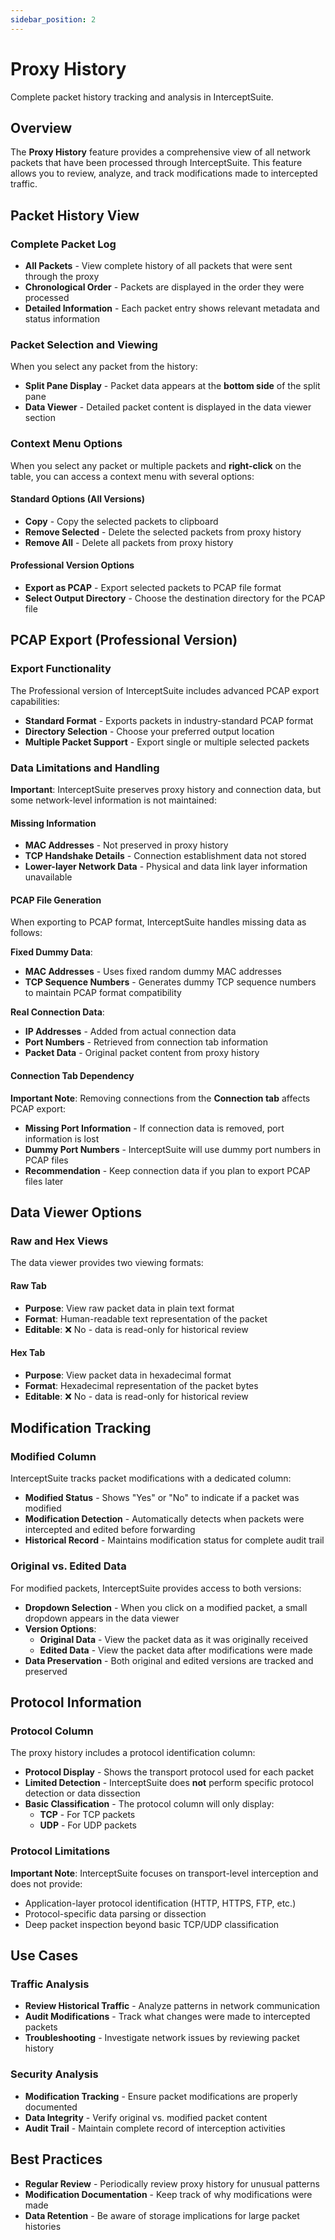 ```yaml
---
sidebar_position: 2
---
```


# Proxy History

Complete packet history tracking and analysis in InterceptSuite.

## Overview

The **Proxy History** feature provides a comprehensive view of all network packets that have been processed through InterceptSuite. This feature allows you to review, analyze, and track modifications made to intercepted traffic.

## Packet History View

### Complete Packet Log
- **All Packets** - View complete history of all packets that were sent through the proxy
- **Chronological Order** - Packets are displayed in the order they were processed
- **Detailed Information** - Each packet entry shows relevant metadata and status information

### Packet Selection and Viewing

When you select any packet from the history:

- **Split Pane Display** - Packet data appears at the **bottom side** of the split pane
- **Data Viewer** - Detailed packet content is displayed in the data viewer section

### Context Menu Options

When you select any packet or multiple packets and **right-click** on the table, you can access a context menu with several options:

#### Standard Options (All Versions)
- **Copy** - Copy the selected packets to clipboard
- **Remove Selected** - Delete the selected packets from proxy history
- **Remove All** - Delete all packets from proxy history

#### Professional Version Options
- **Export as PCAP** - Export selected packets to PCAP file format
- **Select Output Directory** - Choose the destination directory for the PCAP file

## PCAP Export (Professional Version)

### Export Functionality

The Professional version of InterceptSuite includes advanced PCAP export capabilities:

- **Standard Format** - Exports packets in industry-standard PCAP format
- **Directory Selection** - Choose your preferred output location
- **Multiple Packet Support** - Export single or multiple selected packets

### Data Limitations and Handling

**Important**: InterceptSuite preserves proxy history and connection data, but some network-level information is not maintained:

#### Missing Information
- **MAC Addresses** - Not preserved in proxy history
- **TCP Handshake Details** - Connection establishment data not stored
- **Lower-layer Network Data** - Physical and data link layer information unavailable

#### PCAP File Generation

When exporting to PCAP format, InterceptSuite handles missing data as follows:

**Fixed Dummy Data**:
- **MAC Addresses** - Uses fixed random dummy MAC addresses
- **TCP Sequence Numbers** - Generates dummy TCP sequence numbers to maintain PCAP format compatibility

**Real Connection Data**:
- **IP Addresses** - Added from actual connection data
- **Port Numbers** - Retrieved from connection tab information
- **Packet Data** - Original packet content from proxy history

#### Connection Tab Dependency

**Important Note**: Removing connections from the **Connection tab** affects PCAP export:

- **Missing Port Information** - If connection data is removed, port information is lost
- **Dummy Port Numbers** - InterceptSuite will use dummy port numbers in PCAP files
- **Recommendation** - Keep connection data if you plan to export PCAP files later

## Data Viewer Options

### Raw and Hex Views

The data viewer provides two viewing formats:

#### Raw Tab
- **Purpose**: View raw packet data in plain text format
- **Format**: Human-readable text representation of the packet
- **Editable**: ❌ No - data is read-only for historical review

#### Hex Tab
- **Purpose**: View packet data in hexadecimal format
- **Format**: Hexadecimal representation of the packet bytes
- **Editable**: ❌ No - data is read-only for historical review

## Modification Tracking

### Modified Column

InterceptSuite tracks packet modifications with a dedicated column:

- **Modified Status** - Shows "Yes" or "No" to indicate if a packet was modified
- **Modification Detection** - Automatically detects when packets were intercepted and edited before forwarding
- **Historical Record** - Maintains modification status for complete audit trail

### Original vs. Edited Data

For modified packets, InterceptSuite provides access to both versions:

- **Dropdown Selection** - When you click on a modified packet, a small dropdown appears in the data viewer
- **Version Options**:
  - **Original Data** - View the packet data as it was originally received
  - **Edited Data** - View the packet data after modifications were made
- **Data Preservation** - Both original and edited versions are tracked and preserved

## Protocol Information

### Protocol Column

The proxy history includes a protocol identification column:

- **Protocol Display** - Shows the transport protocol used for each packet
- **Limited Detection** - InterceptSuite does **not** perform specific protocol detection or data dissection
- **Basic Classification** - The protocol column will only display:
  - **TCP** - For TCP packets
  - **UDP** - For UDP packets

### Protocol Limitations

**Important Note**: InterceptSuite focuses on transport-level interception and does not provide:
- Application-layer protocol identification (HTTP, HTTPS, FTP, etc.)
- Protocol-specific data parsing or dissection
- Deep packet inspection beyond basic TCP/UDP classification

## Use Cases

### Traffic Analysis
- **Review Historical Traffic** - Analyze patterns in network communication
- **Audit Modifications** - Track what changes were made to intercepted packets
- **Troubleshooting** - Investigate network issues by reviewing packet history

### Security Analysis
- **Modification Tracking** - Ensure packet modifications are properly documented
- **Data Integrity** - Verify original vs. modified packet content
- **Audit Trail** - Maintain complete record of interception activities

## Best Practices

- **Regular Review** - Periodically review proxy history for unusual patterns
- **Modification Documentation** - Keep track of why modifications were made
- **Data Retention** - Be aware of storage implications for large packet histories
